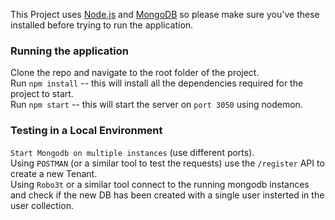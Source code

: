 This Project uses [Node.js](https://nodejs.org/en/) and [MongoDB](https://www.mongodb.com/) so please make sure you've these installed before trying to run the application.
### Running the application

Clone the repo and navigate to the root folder of the project.  
Run `npm install` -- this will install all the dependencies required for the project to start.  
Run `npm start` -- this will start the server on `port 3050` using nodemon.  

### Testing in a Local Environment

`Start Mongodb on multiple instances` (use different ports).  
Using `POSTMAN` (or a similar tool to test the requests) use the `/register` API to create a new Tenant.  
Using `Robo3t` or a similar tool connect to the running mongodb instances and check if the new DB has been created with a single user insterted in the user collection.  